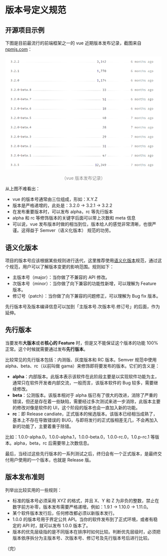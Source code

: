 # 版本号定义规范

## 开源项目示例

下图是目前最流行的前端框架之一的 vue 近期版本发布记录，截图来自 [npmjs.com](https://www.npmjs.com/)：

<div style="text-align: center;">
  <img src="./assets/vue-versions.png" alt="vue 版本发布记录" style="width: 540px;">
  <p style="text-align: center; color: #888;">（vue 版本发布记录）</p>
</div>

从上图不难看出：

* vue 的版本号通常由三位组成，形如：X.Y.Z
* 版本是严格递增的，此处是：3.2.0 -> 3.2.1 -> 3.2.2
* 在发布重要版本时，可以发布 alpha，rc 等先行版本
* alpha 和 rc 等修饰版本的关键字后面可以带上次数和 meta 信息
* 可以说，vue 发布版本时做的相当到位，版本给人的感觉非常清晰，也很严谨。这得益于 Semver（语义化版本） 规范的功劳。

## 语义化版本

项目的版本号应该根据某些规则进行迭代，这里推荐使用[语义化版本](https://semver.org/lang/zh-CN/)规范，通过这个规范，用户可以了解版本变更的影响范围。规则如下：

* 主版本号（major）：当你做了不兼容的 API 修改。
* 次版本号（minor）：当你做了向下兼容的功能性新增，可以理解为 Feature 版本。
* 修订号（patch）：当你做了向下兼容的问题修正，可以理解为 Bug fix 版本。

先行版本号及版本编译信息可以加到「主版本号.次版本号.修订号」的后面，作为延伸。

## 先行版本

当要发布**大版本**或者**核心的 Feature** 时，但是又不能保证这个版本的功能 100% 正常。这个时候就需要通过发布**先行版本**。

比较常见的先行版本包括：内测版、灰度版本和 RC 版本。Semver 规范中使用 alpha、beta、rc（以前叫做 gama）来修饰即将要发布的版本。它们的含义是：

* **alpha**：内部版本。此版本表示该软件在此阶段主要是以实现软件功能为主，通常只在软件开发者内部交流，一般而言，该版本软件的 Bug 较多，需要继续修改。
* **beta**：公测版本。该版本相对于 alpha 版已有了很大的改进，消除了严重的错误，但还是存在着一些缺陷，需要经过多次测试来进一步消除，此版本主要的修改对像是软件的 UI，这个阶段的版本也会一直加入新的功能。
* **rc**：即 Release candiate，正式版本的候选版本。该版本已经相当成熟了，基本上不存在导致错误的 BUG，与即将发行的正式版相差无几，不会再加入新的功能了，主要着重于除错。

比如：1.0.0-alpha.0，1.0.0-alpha.1，1.0.0-beta.0，1.0.0-rc.0，1.0.p-rc.1 等版本。alpha，beta，rc 后需要带上次数信息。

最后，当经过这些先行版本的一系列测试之后，终归会有一个正式版本，是最终交付用户使用的一个版本，也就是 Release 版。

## 版本发布准则

列举出比较实用的一些规则：

* 标准的版本号必须采用 XYZ 的格式，并且 X、Y 和 Z 为非负的整数，禁止在数字前方补零，版本发布需要严格递增。例如：1.9.1 -> 1.10.0 -> 1.11.0。
* 某个软件版本发行后，任何修改都必须以新版本发行。
* 1.0.0 的版本号用于界定公共 API。当你的软件发布到了正式环境，或者有稳定的 API 时，就可以发布 1.0.0 版本了。
* 版本的优先层级指的是不同版本在排序时如何比较。判断优先层级时，必须把版本依序拆分为主版本号、次版本号、修订号及先行版本号后进行比较。

（完）
